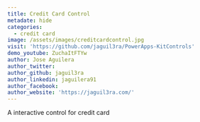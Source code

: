 ```yaml
---
title: Credit Card Control
metadate: hide
categories:
  - credit card
image: /assets/images/creditcardcontrol.jpg
visit: 'https://github.com/jaguil3ra/PowerApps-KitControls'
demo_youtube: ZuchaItFTYw
author: Jose Aguilera
author_twitter: 
author_github: jaguil3ra
author_linkedin: jaguilera91
author_facebook:
author_website: 'https://jaguil3ra.com/'
---
```


A interactive control for credit card